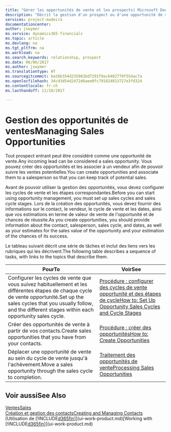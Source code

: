```yaml
---
title: "Gérer les opportunités de vente et les prospects| Microsoft Docs"
description: "Décrit la gestion d'un prospect ou d'une opportunité de ventes entrant dans Dynamics 365, et l'association de l'opportunité à un vendeur pour effectuer le suivi des ventes potentielles."
services: project-madeira
documentationcenter: 
author: jswymer
ms.service: dynamics365-financials
ms.topic: article
ms.devlang: na
ms.tgt_pltfrm: na
ms.workload: na
ms.search.keywords: relationship, prospect
ms.date: 06/06/2017
ms.author: jswymer
ms.translationtype: HT
ms.sourcegitcommit: ba26b354d235981bd7291f9ac6402779f554ac7a
ms.openlocfilehash: 34c43d54d2472d6aee0fc791824013727e3fd324
ms.contentlocale: fr-ch
ms.lasthandoff: 11/10/2017

---
```

# <a name="managing-sales-opportunities"></a><span data-ttu-id="faa6b-103">Gestion des opportunités de ventes</span><span class="sxs-lookup"><span data-stu-id="faa6b-103">Managing Sales Opportunities</span></span>
<span data-ttu-id="faa6b-104">Tout prospect entrant peut être considéré comme une opportunité de vente.</span><span class="sxs-lookup"><span data-stu-id="faa6b-104">Any incoming lead can be considered a sales opportunity.</span></span> <span data-ttu-id="faa6b-105">Vous pouvez créer des opportunités et les associer à un vendeur afin de pouvoir suivre les ventes potentielles.</span><span class="sxs-lookup"><span data-stu-id="faa6b-105">You can create opportunities and associate them to a salesperson so that you can keep track of potential sales.</span></span>

<span data-ttu-id="faa6b-106">Avant de pouvoir utiliser la gestion des opportunités, vous devez configurer les cycles de vente et les étapes correspondantes.</span><span class="sxs-lookup"><span data-stu-id="faa6b-106">Before you can start using opportunity management, you must set up sales cycles and sales cycle stages.</span></span> <span data-ttu-id="faa6b-107">Lors de la création des opportunités, vous devez fournir des informations sur le contact, le vendeur, le cycle de vente et les dates, ainsi que vos estimations en terme de valeur de vente de l'opportunité et de chances de réussite.</span><span class="sxs-lookup"><span data-stu-id="faa6b-107">As you create opportunities, you should provide information about the contact, salesperson, sales cycle, and dates, as well as your estimates for the sales value of the opportunity and your estimation of the chances of its success.</span></span>

<span data-ttu-id="faa6b-108">Le tableau suivant décrit une série de tâches et inclut des liens vers les rubriques qui les décrivent.</span><span class="sxs-lookup"><span data-stu-id="faa6b-108">The following table describes a sequence of tasks, with links to the topics that describe them.</span></span>

| <span data-ttu-id="faa6b-109">Pour</span><span class="sxs-lookup"><span data-stu-id="faa6b-109">To</span></span> | <span data-ttu-id="faa6b-110">Voir</span><span class="sxs-lookup"><span data-stu-id="faa6b-110">See</span></span> |
| --- | --- |
| <span data-ttu-id="faa6b-111">Configurer les cycles de vente que vous suivez habituellement et les différentes étapes de chaque cycle de vente opportunité.</span><span class="sxs-lookup"><span data-stu-id="faa6b-111">Set up the sales cycles that you usually follow, and the different stages within each opportunity sales cycle.</span></span> |[<span data-ttu-id="faa6b-112">Procédure : configurer des cycles de vente opportunité et des étapes de cycle</span><span class="sxs-lookup"><span data-stu-id="faa6b-112">How to: Set Up Opportunity Sales Cycles and Cycle Stages</span></span>](marketing-how-setup-opportunity-sales-cycles-stages.md) |
| <span data-ttu-id="faa6b-113">Créer des opportunités de vente à partir de vos contacts.</span><span class="sxs-lookup"><span data-stu-id="faa6b-113">Create sales opportunities that you have from your contacts.</span></span> |[<span data-ttu-id="faa6b-114">Procédure : créer des opportunités</span><span class="sxs-lookup"><span data-stu-id="faa6b-114">How to: Create Opportunities</span></span>](marketing-how-create-opportunities.md) |
| <span data-ttu-id="faa6b-115">Déplacer une opportunité de vente au sein du cycle de vente jusqu'à l'achèvement.</span><span class="sxs-lookup"><span data-stu-id="faa6b-115">Move a sales opportunity through the sales cycle to completion.</span></span> |[<span data-ttu-id="faa6b-116">Traitement des opportunités de vente</span><span class="sxs-lookup"><span data-stu-id="faa6b-116">Processing Sales Opportunities</span></span>](marketing-processing-sales-opportunities.md) |

## <a name="see-also"></a><span data-ttu-id="faa6b-117">Voir aussi</span><span class="sxs-lookup"><span data-stu-id="faa6b-117">See Also</span></span>
[<span data-ttu-id="faa6b-118">Ventes</span><span class="sxs-lookup"><span data-stu-id="faa6b-118">Sales</span></span>](sales-manage-sales.md)  
[<span data-ttu-id="faa6b-119">Création et gestion des contacts</span><span class="sxs-lookup"><span data-stu-id="faa6b-119">Creating and Managing Contacts</span></span>](marketing-contacts.md)  
<span data-ttu-id="faa6b-120">[Utilisation de [!INCLUDE[d365fin](includes/d365fin_md.md)]](ui-work-product.md)</span><span class="sxs-lookup"><span data-stu-id="faa6b-120">[Working with [!INCLUDE[d365fin](includes/d365fin_md.md)]](ui-work-product.md)</span></span>


